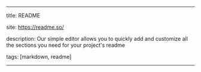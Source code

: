 
---

title: README

site: https://readme.so/

description: Our simple editor allows you to quickly add and customize all the sections you need for your project's readme

tags: [markdown, readme]

---